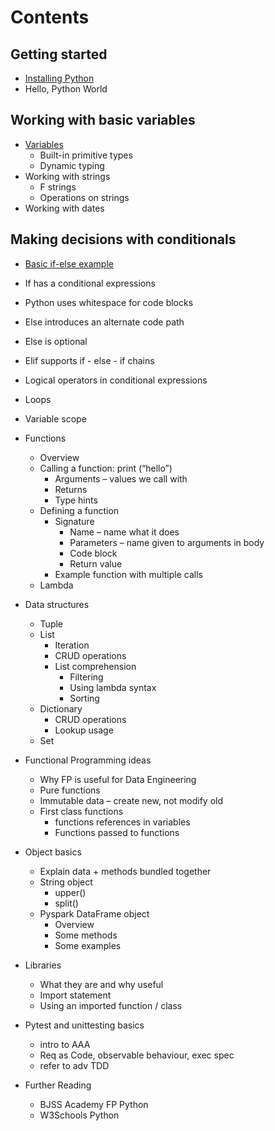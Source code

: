# Contents

## Getting started

- [Installing Python](/getting-started.md)
- Hello, Python World

## Working with basic variables

- [Variables](/01-variables.md)
  - Built-in primitive types
  - Dynamic typing
- Working with strings
  - F strings
  - Operations on strings
- Working with dates

## Making decisions with conditionals

- [Basic if-else example](/02-conditionals.md)
- If has a conditional expressions
- Python uses whitespace for code blocks
- Else introduces an alternate code path
- Else is optional
- Elif supports if - else - if chains
- Logical operators in conditional expressions

- Loops
- Variable scope
- Functions
  - Overview
  - Calling a function: print (“hello”)
    - Arguments – values we call with
    - Returns
    - Type hints
  - Defining a function
    - Signature
      - Name – name what it does
      - Parameters – name given to arguments in body
      - Code block
      - Return value
    - Example function with multiple calls
  - Lambda
- Data structures
  - Tuple
  - List
    - Iteration
    - CRUD operations
    - List comprehension
      - Filtering
      - Using lambda syntax
      - Sorting
  - Dictionary
    - CRUD operations
    - Lookup usage
  - Set
- Functional Programming ideas
  - Why FP is useful for Data Engineering
  - Pure functions
  - Immutable data – create new, not modify old
  - First class functions
    - functions references in variables
    - Functions passed to functions
- Object basics
  - Explain data + methods bundled together
  - String object
    - upper()
    - split()
  - Pyspark DataFrame object
    - Overview
    - Some methods
    - Some examples
- Libraries
  - What they are and why useful
  - Import statement
  - Using an imported function / class
- Pytest and unittesting basics
  - intro to AAA
  - Req as Code, observable behaviour, exec spec
  - refer to adv TDD
- Further Reading
  - BJSS Academy FP Python
  - W3Schools Python

